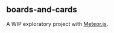 boards-and-cards
----------------

A WIP exploratory project with [Meteor.js](http://www.meteor.com/).
